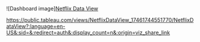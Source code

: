 
![Dashboard image][Netflix Data View](https://github.com/user-attachments/assets/3584a60b-e894-4a7f-88c7-ade3512c1fad)


https://public.tableau.com/views/NetflixDataView_17461744551770/NetflixDataView?:language=en-US&:sid=&:redirect=auth&:display_count=n&:origin=viz_share_link
